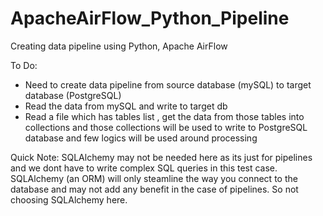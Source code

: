 # ApacheAirFlow_Python_Pipeline
Creating data pipeline using Python, Apache AirFlow

To Do: 

* Need to create data pipeline from source database (mySQL) to target database (PostgreSQL) 
* Read the data from mySQL and write to target db
* Read a file which has tables list , get the data from those tables into collections and those collections will be used to write to PostgreSQL database and few logics will be used around processing 

Quick Note: SQLAlchemy may not be needed here as its just for pipelines and we dont have to write complex SQL queries in this test case. SQLAlchemy (an ORM) will only steamline the way you connect to the database and may not add any benefit in the case of pipelines. So not choosing SQLAlchemy here.


